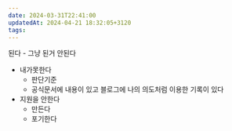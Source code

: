 ```yaml
---
date: 2024-03-31T22:41:00
updatedAt: 2024-04-21 18:32:05+3120
tags: 
---
```


된다 - 그냥 된거
안된다
- 내가못한다
   - 판단기준
	- 공식문서에 내용이 있고 블로그에 나의 의도처럼 이용한 기록이 있다
- 지원을 안한다
  - 만든다
  - 포기한다